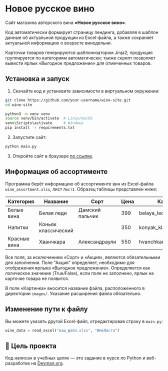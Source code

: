 # Новое русское вино #

Сайт магазина авторского вина **«Новое русское вино»**. 

Код автоматически формирует страницу лендинга, добавляя в шаблон данные об актуальной продукции из Excel-файла, а также сохраняет актуальной информацию о возрасте винодельни.  

Карточки товаров генерируются шаблонизатором Jinja2; продукция группируется по категориям автоматически; также скрипт позволяет вывести ярлык «Выгодное предложение» для отмеченных товаров.

## Установка и запуск ##

1. Скачайте код и установите зависимости в виртуальном окружении:

```bash
git clone https://github.com/your-username/wine-site.git
cd wine-site
````

```bash
python3 -m venv venv
source venv/bin/activate  # Linux/macOS
venv\Scripts\activate     # Windows
pip install -r requirements.txt
```

2. Запустите сайт:

```bash
python main.py
```

3. Откройте сайт в браузере [по ссылке](http://127.0.0.1:8000/index.html).

## Информация об ассортименте ##

Программа берёт информацию об ассортименте вин из Excel-файла `wine_assortment.xlsx`, лист `Лист1`. Образец таблицы представлен ниже:

| Категория     | Название              | Сорт              | Цена | Картинка                 | Акция                  |
|---------------|------------------------|-------------------|------|--------------------------|-------------------------|
| Белые вина    | Белая леди             | Дамский пальчик   | 399  | belaya_ledi.png          | Выгодное предложение    |
| Напитки       | Коньяк классический    |                   | 350  | konyak_klassicheskyi.png |                         |
| Красные вина  | Хванчкара              | Александраули     | 550  | hvanchkara.png           |                         |

Все поля, за исключением «Сорт» и «Акция», являются обязательными для заполнения. Поле "Акция" определяет, необходимо для отображения ярлыка «Выгодное предложение». Определяется как логическое значение (True/False), если поле не заполнено, ярлык на карточке товара не появится.

В поле «Картинка» вносится название файла, расположенного в директории `images/`. Указание расширения файла обязательно.

## Изменение пути к файлу ##

Вы можете указать другой Excel-файл, отредактировав строку в `main.py`:

```python
wine_data = read_excel("ваш_файл.xlsx", "ИмяЛиста")
```

## 🎯 Цель проекта ##

Код написан в учебных целях — это задание в курсе по Python и веб-разработке на [Devman.org](https://dvmn.org).
